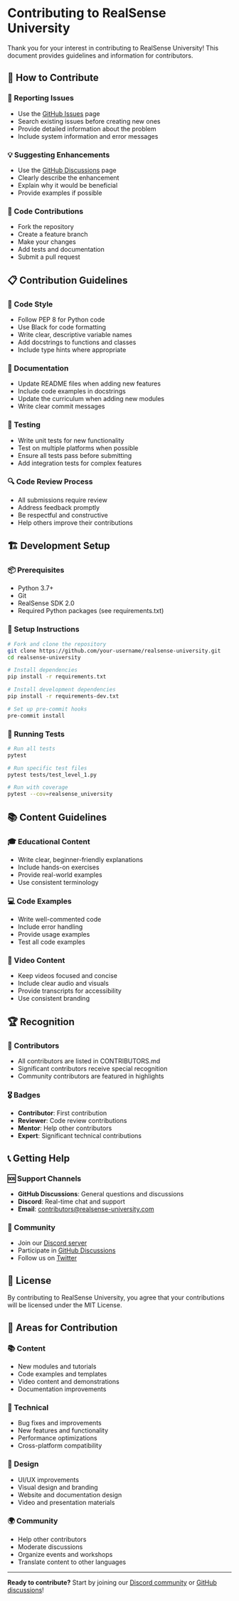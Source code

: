 # Contributing to RealSense University

Thank you for your interest in contributing to RealSense University! This document provides guidelines and information for contributors.

## 🤝 How to Contribute

### 🐛 Reporting Issues
- Use the [GitHub Issues](https://github.com/your-org/realsense-university/issues) page
- Search existing issues before creating new ones
- Provide detailed information about the problem
- Include system information and error messages

### 💡 Suggesting Enhancements
- Use the [GitHub Discussions](https://github.com/your-org/realsense-university/discussions) page
- Clearly describe the enhancement
- Explain why it would be beneficial
- Provide examples if possible

### 🔧 Code Contributions
- Fork the repository
- Create a feature branch
- Make your changes
- Add tests and documentation
- Submit a pull request

## 📋 Contribution Guidelines

### 🎯 Code Style
- Follow PEP 8 for Python code
- Use Black for code formatting
- Write clear, descriptive variable names
- Add docstrings to functions and classes
- Include type hints where appropriate

### 📝 Documentation
- Update README files when adding new features
- Include code examples in docstrings
- Update the curriculum when adding new modules
- Write clear commit messages

### 🧪 Testing
- Write unit tests for new functionality
- Test on multiple platforms when possible
- Ensure all tests pass before submitting
- Add integration tests for complex features

### 🔍 Code Review Process
- All submissions require review
- Address feedback promptly
- Be respectful and constructive
- Help others improve their contributions

## 🏗️ Development Setup

### 📦 Prerequisites
- Python 3.7+
- Git
- RealSense SDK 2.0
- Required Python packages (see requirements.txt)

### 🚀 Setup Instructions
```bash
# Fork and clone the repository
git clone https://github.com/your-username/realsense-university.git
cd realsense-university

# Install dependencies
pip install -r requirements.txt

# Install development dependencies
pip install -r requirements-dev.txt

# Set up pre-commit hooks
pre-commit install
```

### 🧪 Running Tests
```bash
# Run all tests
pytest

# Run specific test files
pytest tests/test_level_1.py

# Run with coverage
pytest --cov=realsense_university
```

## 📚 Content Guidelines

### 🎓 Educational Content
- Write clear, beginner-friendly explanations
- Include hands-on exercises
- Provide real-world examples
- Use consistent terminology

### 💻 Code Examples
- Write well-commented code
- Include error handling
- Provide usage examples
- Test all code examples

### 🎥 Video Content
- Keep videos focused and concise
- Include clear audio and visuals
- Provide transcripts for accessibility
- Use consistent branding

## 🏆 Recognition

### 🌟 Contributors
- All contributors are listed in CONTRIBUTORS.md
- Significant contributors receive special recognition
- Community contributors are featured in highlights

### 🎖️ Badges
- **Contributor**: First contribution
- **Reviewer**: Code review contributions
- **Mentor**: Help other contributors
- **Expert**: Significant technical contributions

## 📞 Getting Help

### 🆘 Support Channels
- **GitHub Discussions**: General questions and discussions
- **Discord**: Real-time chat and support
- **Email**: contributors@realsense-university.com

### 👥 Community
- Join our [Discord server](https://discord.gg/realsense-university)
- Participate in [GitHub Discussions](https://github.com/your-org/realsense-university/discussions)
- Follow us on [Twitter](https://twitter.com/RealSenseUni)

## 📄 License

By contributing to RealSense University, you agree that your contributions will be licensed under the MIT License.

## 🎯 Areas for Contribution

### 📚 Content
- New modules and tutorials
- Code examples and templates
- Video content and demonstrations
- Documentation improvements

### 🔧 Technical
- Bug fixes and improvements
- New features and functionality
- Performance optimizations
- Cross-platform compatibility

### 🎨 Design
- UI/UX improvements
- Visual design and branding
- Website and documentation design
- Video and presentation materials

### 🌍 Community
- Help other contributors
- Moderate discussions
- Organize events and workshops
- Translate content to other languages

---

**Ready to contribute?** Start by joining our [Discord community](https://discord.gg/SQdtSH4J) or [GitHub discussions](https://github.com/chrismatthieu/realsense-university/discussions)!
